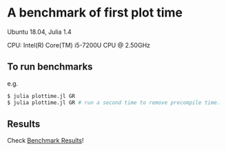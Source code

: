 # A benchmark of first plot time

Ubuntu 18.04, Julia 1.4

CPU: Intel(R) Core(TM) i5-7200U CPU @ 2.50GHz

## To run benchmarks
e.g.

```bash
$ julia plottime.jl GR
$ julia plottime.jl GR # run a second time to remove precompile time.
```

## Results
Check [Benchmark Results](plottime/README.md)!
